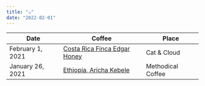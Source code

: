 ```yaml
---
title: "☕️"
date: "2022-02-01"
---
```


| Date             | Coffee                            | Place             |
| ---------------- | --------------------------------- | ----------------- |
| February 1, 2021 | [Costa Rica Finca Edgar Honey][2] | Cat & Cloud       |
| January 26, 2021 | [Ethiopia, Aricha Kebele][1]      | Methodical Coffee |

[1]: https://methodicalcoffee.com/collections/home-page/products/ethiopia-aricha-kebele
[2]: https://catandcloud.com/products/costa-rica-finca-edgar-honey

